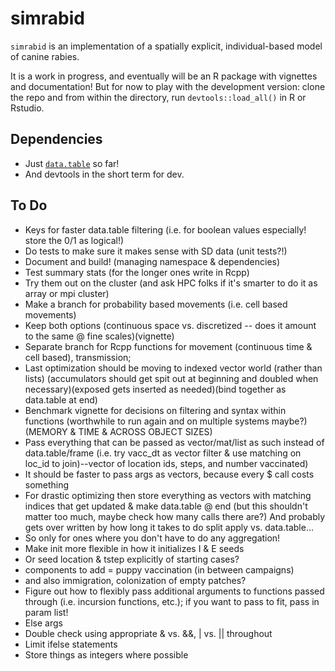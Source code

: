 
# simrabid

`simrabid` is an implementation of a spatially explicit, individual-based model of canine rabies.

It is a work in progress, and eventually will be an R package with vignettes and documentation! But for now to play with the 
development version: clone the repo and from within the directory, run `devtools::load_all()` in R or Rstudio.

## Dependencies

- Just [`data.table`](https://rdatatable.gitlab.io/data.table/) so far!
- And devtools in the short term for dev.

## To Do

- Keys for faster data.table filtering (i.e. for boolean values especially! store the 0/1 as logical!)
- Do tests to make sure it makes sense with SD data (unit tests?!)
- Document and build! (managing namespace & dependencies)
- Test summary stats (for the longer ones write in Rcpp)
- Try them out on the cluster (and ask HPC folks if it's smarter to do it as array or mpi cluster)
- Make a branch for probability based movements (i.e. cell based movements)
- Keep both options (continuous space vs. discretized -- does it amount to
the same @ fine scales)(vignette)
- Separate branch for Rcpp functions for movement (continuous time & cell based), transmission;
- Last optimization should be moving to indexed vector world (rather than lists) (accumulators should get spit out at beginning and doubled when necessary)(exposed gets inserted as needed)(bind together as data.table at end)
- Benchmark vignette for decisions on filtering and syntax within functions (worthwhile to run again and on multiple systems maybe?) (MEMORY & TIME & ACROSS OBJECT SIZES)
- Pass everything that can be passed as vector/mat/list as such instead of data.table/frame (i.e. try vacc_dt as vector filter & use matching on loc_id to join)--vector of location ids, steps, and number vaccinated)
- It should be faster to pass args as vectors, because every $ call costs something
- For drastic optimizing then store everything as vectors with matching indices that get updated & make data.table @ end (but this shouldn't matter too much, maybe check how many calls there are?) And probably gets over written by how long it takes to do split apply vs. data.table...
- So only for ones where you don't have to do any aggregation!
- Make init more flexible in how it initializes I & E seeds
- Or seed location & tstep explicitly of starting cases?
- components to add = puppy vaccination (in between campaigns)
- and also immigration, colonization of empty patches?
- Figure out how to flexibly pass additional arguments to functions passed through (i.e. incursion functions, etc.); if you want to pass to fit, pass in param list!
- Else args
- Double check using appropriate & vs. &&, | vs. || throughout
- Limit ifelse statements
- Store things as integers where possible



